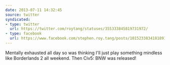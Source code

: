 ```yaml
---
date: 2013-07-11 14:32:45
source: twitter
syndicated:
- type: twitter
  url: https://twitter.com/roytang/statuses/355333845819731972/
- type: facebook
  url: https://www.facebook.com/stephen.roy.tang/posts/10152338341818912
---
```


Mentally exhausted all day so was thinking I'll just play something mindless like Borderlands 2 all weekend. Then Civ5: BNW was released!